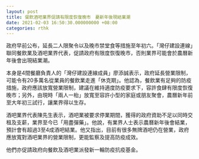 ```yaml
---
layout: post
title: 餐飲酒吧業界促請有限度恢復晚市　憂新年後現結業潮
date: 2021-02-03 16:50:30.000000000 +08:00
categories: rthk
---
```


政府早前公布，延長二人限聚令以及晚市禁堂食等措施至年初六。「灣仔建設連線」聯同餐飲業及酒吧業界代表，促請政府有限度恢復晚市，否則業界可能會於農曆新年後會出現結業潮。

本身是4間餐廳負責人的「灣仔建設連線成員」廖添誠表示，政府延長營業限制，可能令有20多萬名從業員的餐飲業走進「休克期」。他認為，餐飲業有足夠的防疫措施，政府應該放寬營業限制，建議在維持適度防疫要求下，容許食肆有限度恢復晚市；另外，由現時「兩人一枱」放寬至容許小型的家庭或朋友聚會，農曆新年前至大年初三試行，讓業界得以生存。

酒吧業界代表陳先生表示，酒吧業被要求停業期間，獲得的政府資助不足以同時交租及支薪，業界至今已「用盡彈藥」。他說，有業界人士表示農曆新年後會結業，預計會有超過3至4成酒吧結業。他又指出，目前有很多無牌酒吧仍在營業，政府應放寬對酒吧業界的營業限制，更能監察及提高防疫成效。

他們亦促請政府向餐飲及酒吧業派發新一輪防疫抗疫基金。
